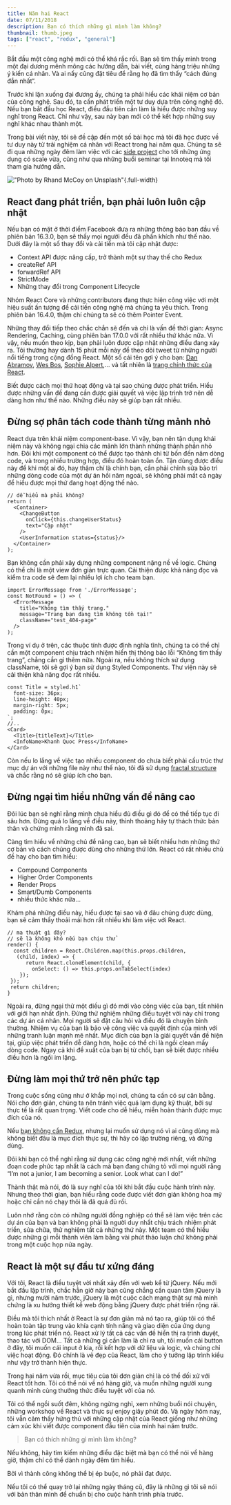 ```yaml
---
title: Năm hai React
date: 07/11/2018
description: Bạn có thích những gì mình làm không?
thumbnail: thumb.jpeg
tags: ["react", "redux", "general"]
---
```


Bắt đầu một công nghệ mới có thể khá rắc rối. Bạn sẽ tìm thấy mình trong một đại dương mênh mông các hướng dẫn, bài viết, cùng hàng triệu những ý kiến cá nhân. Và ai nấy cũng đặt tiêu đề rằng họ đã tìm thấy “cách đúng đắn nhất“.

Trước khi lặn xuống đại đương ấy, chúng ta phải hiểu các khái niệm cơ bản của công nghệ. Sau đó, ta cần phát triển một tư duy dựa trên công nghệ đó. Nếu bạn bắt đầu học React, điều đầu tiên cần làm là hiểu được những suy nghĩ trong React. Chỉ như vậy, sau này bạn mới có thể kết hợp những suy nghĩ khác nhau thành một.

Trong bài viết này, tôi sẽ đề cập đến một số bài học mà tôi đã học được về tư duy này từ trải nghiệm cá nhân với React trong hai năm qua. Chúng ta sẽ đi qua những ngày đêm làm việc với các [side project](https://khanhquoc.press/portfolio) cho tới những ứng dụng có scale vừa, cũng như qua những buổi seminar tại Innoteq mà tôi tham gia hướng dẫn.

!["Photo by Rhand McCoy on Unsplash"](./thumb.jpeg){.full-width}

## React đang phát triển, bạn phải luôn luôn cập nhật
Nếu bạn có mặt ở thời điểm Facebook đưa ra những thông báo ban đầu về phiên bản 16.3.0, bạn sẽ thấy mọi người đều đã phấn khích như thế nào.
Dưới đây là một số thay đổi và cải tiến mà tôi cập nhật được:
* Context API được nâng cấp, trở thành một sự thay thế cho Redux
* createRef API
* forwardRef API
* StrictMode
* Những thay đổi trong Component Lifecycle

Nhóm React Core và những contributors đang thực hiện công việc với một hiệu suất ấn tượng để cải tiến công nghệ mà chúng ta yêu thích. Trong phiên bản 16.4.0, thậm chí chúng ta sẽ có thêm Pointer Event.

Những thay đổi tiếp theo chắc chắn sẽ đến và chỉ là vấn đề thời gian: Async Rendering, Caching, cùng phiên bản 17.0.0 với rất nhiều thứ khác nữa.
Vì vậy, nếu muốn theo kịp, bạn phải luôn được cập nhật những điều đang xảy ra. Tôi thường hay dành 15 phút mỗi này để theo dõi tweet từ những người nổi tiếng trong cộng đồng React. Một số cái tên gợi ý cho bạn: [Dan Abramov](https://twitter.com/dan_abramov), [Wes Bos](https://twitter.com/wesbos), [Sophie Alpert](https://twitter.com/sophiebits),… và tất nhiên là [trang chính thức của React](https://twitter.com/reactjs).

Biết được cách mọi thứ hoạt động và tại sao chúng được phát triển. Hiểu được những vấn đề đang cần được giải quyết và việc lập trình trở nên dễ dàng hơn như thế nào. Những điều này sẽ giúp bạn rất nhiều.

## Đừng sợ phân tách code thành từng mảnh nhỏ
React dựa trên khái niệm component-base. Vì vậy, bạn nên tận dụng khái niệm này và không ngại chia các mảnh lớn thành những thành phần nhỏ hơn.
Đôi khi một component có thể được tạo thành chỉ từ bốn đến năm dòng code, và trong nhiều trường hợp, điều đó hoàn toàn ổn.
Tận dùng được điều này để khi một ai đó, hay thậm chí là chính bạn, cần phải chỉnh sửa bảo trì những dòng code của một dự án hồi năm ngoái, sẽ không phải mất cả ngày để hiểu được mọi thứ đang hoạt động thế nào.
```
// dễ hiểu mà phải không?
return (
  <Container>
    <ChangeButton
      onClick={this.changeUserStatus}
      text="Cập nhật"
    />
    <UserInformation status={status}/>
  </Container>
);
```

Bạn không cần phải xây dựng những component nặng nề về logic. Chúng có thể chỉ là một view đơn giản trực quan. Cải thiện được khả năng đọc và kiểm tra code sẽ đem lại nhiều lợi ích cho team bạn.
```
import ErrorMessage from './ErrorMessage';
const NotFound = () => (
  <ErrorMessage
    title="Không tìm thấy trang."
    message="Trang bạn đang tìm không tồn tại!"
    className="test_404-page"
  />
);
```

Trong ví dụ ở trên, các thuộc tính được định nghĩa tĩnh, chúng ta có thể chỉ cần một component chịu trách nhiệm hiển thị thông báo lỗi “Không tìm thấy trang”, chẳng cần gì thêm nữa.
Ngoài ra, nếu không thích sử dụng className, tôi sẽ gợi ý bạn sử dụng Styled Components. Thư viện này sẽ cải thiện khả năng đọc rất nhiều.
```
const Title = styled.h1`
  font-size: 36px;
  line-height: 40px;
  margin-right: 5px;
  padding: 0px;
`;
//..
<Card>
  <Title>{titleText}</Title>
  <InfoName>Khanh Quoc Press</InfoName>
</Card>
```

Còn nếu lo lắng về việc tạo nhiều component do chưa biết phải cấu trúc thư mục dự án với những file này như thế nào, tôi đã sử dụng [fractal structure](https://hackernoon.com/fractal-a-react-app-structure-for-infinite-scale-4dab943092af) và chắc rằng nó sẽ giúp ích cho bạn.

## Đừng ngại tìm hiểu những vấn đề nâng cao
Đôi lúc bạn sẽ nghĩ rằng mình chưa hiểu đủ điều gì đó để có thể tiếp tục đi sâu hơn. Đừng quá lo lắng về điều này, thỉnh thoảng hãy tự thách thức bản thân và chứng minh rằng mình đã sai.

Càng tìm hiểu về những chủ đề nâng cao, bạn sẽ biết nhiều hơn những thứ cơ bản và cách chúng được dùng cho những thứ lớn.
React có rất nhiều chủ đề hay cho bạn tìm hiểu:
* Compound Components
* Higher Order Components
* Render Props
* Smart/Dumb Components
* nhiều thức khác nữa…

Khám phá những điều này, hiểu được tại sao và ở đâu chúng được dùng, bạn sẽ cảm thấy thoải mái hơn rất nhiều khi làm việc với React.
```
// ma thuật gì đây?
// sẽ là không khó nếu bạn chịu thử
render() {
  const children = React.Children.map(this.props.children,
   (child, index) => {
      return React.cloneElement(child, {
        onSelect: () => this.props.onTabSelect(index)
    });
 });
 return children;
}
```

Ngoài ra, đừng ngại thử một điều gì đó mới vào công việc của bạn, tất nhiên với giới hạn nhất định. Đừng thử nghiệm những điều tuyệt vời này chỉ trong các dự án cá nhân.
Mọi người sẽ đặt câu hỏi và điều đó là chuyện bình thường. Nhiệm vụ của bạn là bảo vệ công việc và quyết định của mình với những tranh luận mạnh mẽ nhất.
Mục đích của bạn là giải quyết vấn đề hiện tại, giúp việc phát triển dễ dàng hơn, hoặc có thể chỉ là ngồi clean mấy dòng code. Ngay cả khi đề xuất của bạn bị từ chối, bạn sẽ biết được nhiều điều hơn là ngồi im lặng.

## Đừng làm mọi thứ trở nên phức tạp
Trong cuộc sống cũng như ở khắp mọi nơi, chúng ta cần có sự cân bằng. Nói cho đơn giản, chúng ta nên tránh việc quá lạm dụng kỹ thuật, bởi sự thực tế là rất quan trọng. Viết code cho dễ hiểu, miễn hoàn thành được mục đích của nó.

Nếu [bạn không cần Redux](https://medium.com/@dan_abramov/you-might-not-need-redux-be46360cf367), nhưng lại muốn sử dụng nó vì ai cũng dùng mà không biết đâu là mục đích thực sự, thì hãy có lập trường riêng, và đừng dùng.

Đôi khi bạn có thể nghĩ rằng sử dụng các công nghệ mới nhất, viết những đoạn code phức tạp nhất là cách mà bạn đang chứng tỏ với mọi người rằng “I’m not a junior, I am becoming a senior. Look what can I do!”

Thành thật mà nói, đó là suy nghĩ của tôi khi bắt đầu cuộc hành trình này. Nhưng theo thời gian, bạn hiểu rằng code được viết đơn giản không hoa mỹ hoặc chỉ cần nó chạy thôi là đã quá đủ rồi.

Luôn nhớ rằng còn có những người đồng nghiệp có thể sẽ làm việc trên các dự án của bạn và bạn không phải là người duy nhất chịu trách nhiệm phát triển, sửa chữa, thử nghiệm tất cả những thứ này. Một team có thể hiểu được những gì mỗi thành viên làm bằng vài phút thảo luận chứ không phải trong một cuộc họp nửa ngày.

## React là một sự đầu tư xứng đáng
Với tôi, React là điều tuyệt vời nhất xảy đến với web kể từ jQuery. Nếu mới bắt đầu lập trình, chắc hẳn giờ này bạn cũng chẳng cần quan tâm jQuery là gì, nhưng mười năm trước, jQuery là một cuộc cách mạng thật sự mà minh chứng là xu hướng thiết kế web động bằng jQuery được phát triển rộng rãi.

Điều mà tôi thích nhất ở React là sự đơn giản mà nó tạo ra, giúp tôi có thể hoàn toàn tập trung vào khía cạnh tính năng và giao diện của ứng dụng trong lúc phát triển nó. React xử lý tất cả các vấn đề hiển thị ra trình duyệt, thao tác với DOM… Tất cả những gì cần làm là chỉ ra uh, tôi muốn cái button ở đây, tôi muốn cái input ở kia, rồi kết hợp với dữ liệu và logic, và chúng chỉ việc hoạt động. Đó chính là vẻ đẹp của React, làm cho ý tưởng lập trình kiểu như vậy trở thành hiện thực.

Trong hai năm vừa rồi, mục tiêu của tôi đơn giản chỉ là có thể đối xử với React tốt hơn. Tôi có thể nói về nó hàng giờ, và muốn những người xung quanh mình cùng thưởng thức điều tuyệt vời của nó.

Tôi có thể ngồi suốt đêm, không ngừng nghỉ, xem những buổi nói chuyện, những workshop về React và thực sự enjoy giây phút đó.
Và ngày hôm nay, tôi vẫn cảm thấy hứng thú với những cập nhật của React giống như những cảm xúc khi viết được component đầu tiên của mình hai năm trước.

> Bạn có thích những gì mình làm không?

Nếu không, hãy tìm kiếm những điều đặc biệt mà bạn có thể nói về hàng giờ, thậm chí có thể dành ngày đêm tìm hiểu.

Bởi vì thành công không thể bị ép buộc, nó phải đạt được.

Nếu tôi có thể quay trở lại những ngày tháng cũ, đây là những gì tôi sẽ nói với bản thân mình để chuẩn bị cho cuộc hành trình phía trước.
